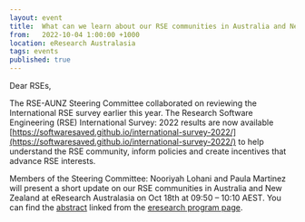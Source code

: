 ```yaml
---
layout: event
title:  What can we learn about our RSE communities in Australia and New Zealand from the International RSE survey?
from:   2022-10-04 1:00:00 +1000    
location: eResearch Australasia
tags: events                
published: true
---
```


Dear RSEs,

The RSE-AUNZ Steering Committee collaborated on reviewing the International RSE survey earlier this year. The Research Software Engineering (RSE) International Survey: 2022 results are now available [https://softwaresaved.github.io/international-survey-2022/](https://softwaresaved.github.io/international-survey-2022/) to help understand the RSE community, inform policies and create incentives that advance RSE interests. 

Members of the Steering Committee: Nooriyah Lohani and Paula Martinez will present a short update on our RSE communities in Australia and New Zealand at eResearch Australasia on Oct 18th at 09:50 – 10:10 AEST. You can find the [abstract](https://conference.eresearch.edu.au/2022/08/what-can-we-learn-about-our-rse-communities-in-australia-and-new-zealand-from-the-international-rse-survey/) linked from the [eresearch program page](https://conference.eresearch.edu.au/2022-program/). 
